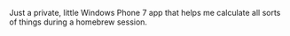 Just a private, little Windows Phone 7 app that helps me calculate all sorts of things during a homebrew session.